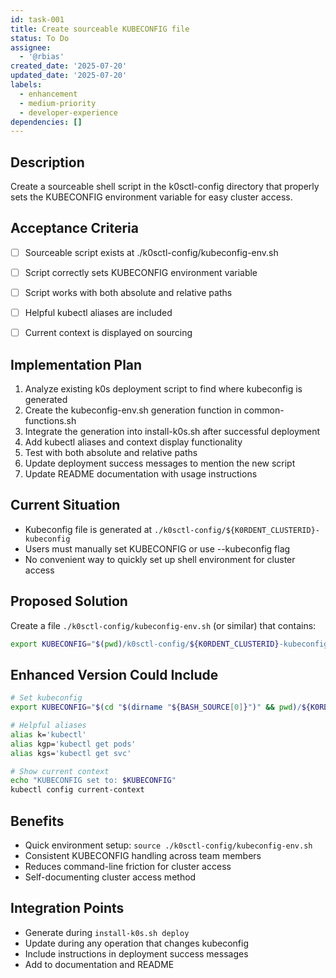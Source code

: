 ```yaml
---
id: task-001
title: Create sourceable KUBECONFIG file
status: To Do
assignee:
  - '@rbias'
created_date: '2025-07-20'
updated_date: '2025-07-20'
labels:
  - enhancement
  - medium-priority
  - developer-experience
dependencies: []
---
```


## Description

Create a sourceable shell script in the k0sctl-config directory that properly sets the KUBECONFIG environment variable for easy cluster access.

## Acceptance Criteria

- [ ] Sourceable script exists at ./k0sctl-config/kubeconfig-env.sh
- [ ] Script correctly sets KUBECONFIG environment variable
- [ ] Script works with both absolute and relative paths
- [ ] Helpful kubectl aliases are included
- [ ] Current context is displayed on sourcing


## Implementation Plan

1. Analyze existing k0s deployment script to find where kubeconfig is generated
2. Create the kubeconfig-env.sh generation function in common-functions.sh
3. Integrate the generation into install-k0s.sh after successful deployment
4. Add kubectl aliases and context display functionality
5. Test with both absolute and relative paths
6. Update deployment success messages to mention the new script
7. Update README documentation with usage instructions
## Current Situation

- Kubeconfig file is generated at `./k0sctl-config/${K0RDENT_CLUSTERID}-kubeconfig`
- Users must manually set KUBECONFIG or use --kubeconfig flag
- No convenient way to quickly set up shell environment for cluster access

## Proposed Solution

Create a file `./k0sctl-config/kubeconfig-env.sh` (or similar) that contains:
```bash
export KUBECONFIG="$(pwd)/k0sctl-config/${K0RDENT_CLUSTERID}-kubeconfig"
```

## Enhanced Version Could Include

```bash
# Set kubeconfig
export KUBECONFIG="$(cd "$(dirname "${BASH_SOURCE[0]}")" && pwd)/${K0RDENT_CLUSTERID}-kubeconfig"

# Helpful aliases
alias k='kubectl'
alias kgp='kubectl get pods'
alias kgs='kubectl get svc'

# Show current context
echo "KUBECONFIG set to: $KUBECONFIG"
kubectl config current-context
```

## Benefits

- Quick environment setup: `source ./k0sctl-config/kubeconfig-env.sh`
- Consistent KUBECONFIG handling across team members
- Reduces command-line friction for cluster access
- Self-documenting cluster access method

## Integration Points

- Generate during `install-k0s.sh deploy`
- Update during any operation that changes kubeconfig
- Include instructions in deployment success messages
- Add to documentation and README
